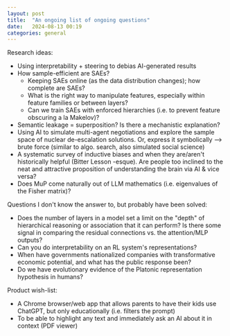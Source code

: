 ```yaml
---
layout: post
title:  "An ongoing list of ongoing questions"
date:   2024-08-13 00:19
categories: general
---
```


Research ideas:
- Using interpretability + steering to debias AI-generated results
- How sample-efficient are SAEs?
	- Keeping SAEs online (as the data distribution changes); how complete are SAEs?
	- What is the right way to manipulate features, especially within feature families or between layers?
    - Can we train SAEs with enforced hierarchies (i.e. to prevent feature obscuring a la Makelov)?
- Semantic leakage = superposition? Is there a mechanistic explanation?
- Using AI to simulate multi-agent negotiations and explore the sample space of nuclear de-escalation solutions. Or, express it symbolically --> brute force (similar to algo. search, also simulated social science)
- A systematic survey of inductive biases and when they are/aren't historically helpful (Bitter Lesson -esque). Are people too inclined to the neat and attractive proposition of understanding the brain via AI & vice versa?
- Does MuP come naturally out of LLM mathematics (i.e. eigenvalues of the Fisher matrix)?

Questions I don't know the answer to, but probably have been solved:
- Does the number of layers in a model set a limit on the "depth" of hierarchical reasoning or association that it can perform? Is there some signal in comparing the residual connections vs. the attention/MLP outputs?
- Can you do interpretability on an RL system's representations?
- When have governments nationalized companies with transformative economic potential, and what has the public response been?
- Do we have evolutionary evidence of the Platonic representation hypothesis in humans?

Product wish-list:
- A Chrome browser/web app that allows parents to have their kids use ChatGPT, but only educationally (i.e. filters the prompt)
- To be able to highlight any text and immediately ask an AI about it in context (PDF viewer)